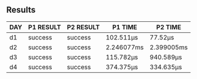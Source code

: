 ## Results
| DAY | P1 RESULT | P2 RESULT |  P1 TIME   |  P2 TIME   |
|-----|-----------|-----------|------------|------------|
| d1  | success   | success   | 102.511µs  | 77.52µs    |
| d2  | success   | success   | 2.246077ms | 2.399005ms |
| d3  | success   | success   | 115.782µs  | 940.589µs  |
| d4  | success   | success   | 374.375µs  | 334.635µs  |
